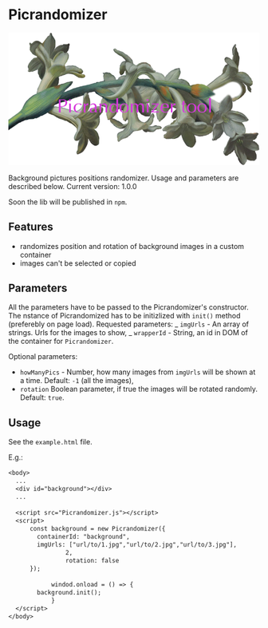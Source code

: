 # Picrandomizer

![give a star to the project](./etc/header.png)

Background pictures positions randomizer. Usage and parameters are described below.
Current version: 1.0.0

Soon the lib will be published in `npm`.

## Features

- randomizes position and rotation of background images in a custom container
- images can't be selected or copied

## Parameters

All the parameters have to be passed to the Picrandomizer's constructor. The nstance of Picrandomized has to be initizlized with `init()` method (preferebly on page load).
Requested parameters:
_ `imgUrls` - An array of strings. Urls for the images to show,
_ `wrapperId` - String, an id in DOM of the container for `Picrandomizer`.

Optional parameters:

- `howManyPics` - Number, how many images from `imgUrls` will be shown at a time. Default: `-1` (all the images),
- `rotation` Boolean parameter, if true the images will be rotated randomly. Default: `true`.

## Usage

See the `example.html` file.

E.g.:

```
<body>
  ...
  <div id="background"></div>
  ...

  <script src="Picrandomizer.js"></script>
  <script>
      const background = new Picrandomizer({
        containerId: "background",
        imgUrls: ["url/to/1.jpg","url/to/2.jpg","url/to/3.jpg"],
				2,
				rotation: false
      });

			windod.onload = () => {
      	background.init();
			}
  </script>
</body>
```

